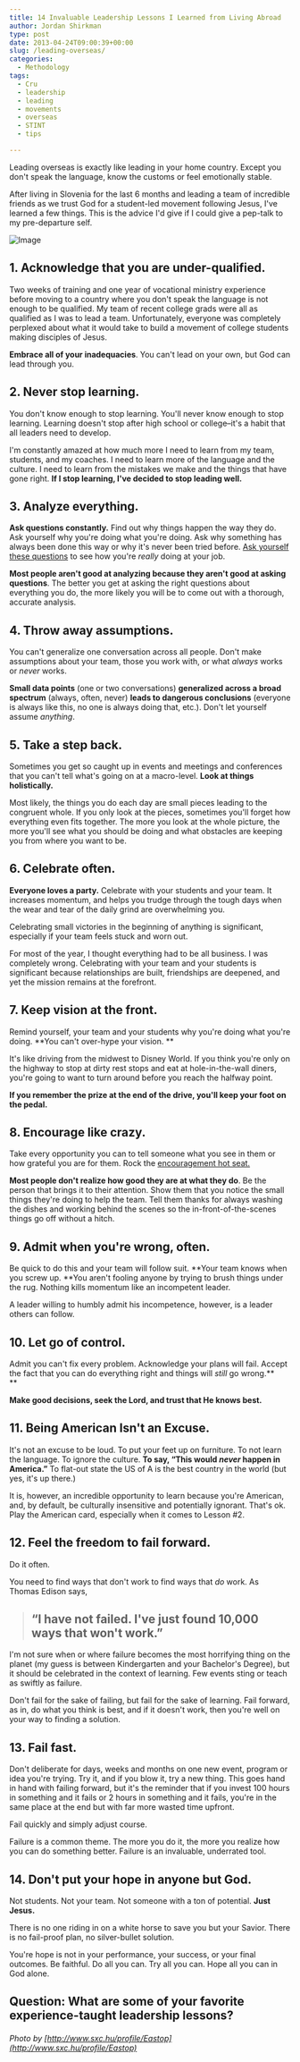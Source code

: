 ```yaml
---
title: 14 Invaluable Leadership Lessons I Learned from Living Abroad
author: Jordan Shirkman
type: post
date: 2013-04-24T09:00:39+00:00
slug: /leading-overseas/
categories:
  - Methodology
tags:
  - Cru
  - leadership
  - leading
  - movements
  - overseas
  - STINT
  - tips

---
```

Leading overseas is exactly like leading in your home country. Except you don't speak the language, know the customs or feel emotionally stable.

After living in Slovenia for the last 6 months and leading a team of incredible friends as we trust God for a student-led movement following Jesus, I've learned a few things. This is the advice I'd give if I could give a pep-talk to my pre-departure self.

![Image](/images/leaders-hands-in.jpeg) 

## 1. Acknowledge that you are under-qualified.

Two weeks of training and one year of vocational ministry experience before moving to a country where you don't speak the language is not enough to be qualified. My team of recent college grads were all as qualified as I was to lead a team. Unfortunately, everyone was completely perplexed about what it would take to build a movement of college students making disciples of Jesus.

**Embrace all of your inadequacies**. You can't lead on your own, but God can lead through you.<!--more-->

## 2. Never stop learning.

You don't know enough to stop learning. You'll never know enough to stop learning. Learning doesn't stop after high school or college&#8211;it's a habit that all leaders need to develop.

I'm constantly amazed at how much more I need to learn from my team, students, and my coaches. I need to learn more of the language and the culture. I need to learn from the mistakes we make and the things that have gone right. **If I stop learning, I've decided to stop leading well.**

## 3. Analyze everything.

**Ask questions constantly.** Find out why things happen the way they do. Ask yourself why you're doing what you're doing. Ask why something has always been done this way or why it's never been tried before. [Ask yourself these questions](https://jshirk.com/blog/work-performance-questions/) to see how you're _really_ doing at your job.

**Most people aren't good at analyzing because they aren't good at asking questions**. The better you get at asking the right questions about everything you do, the more likely you will be to come out with a thorough, accurate analysis.

## 4. Throw away assumptions.

You can't generalize one conversation across all people. Don't make assumptions about your team, those you work with, or what _always_ works or _never_ works.

**Small data points** (one or two conversations) **generalized across a broad spectrum** (always, often, never) **leads to dangerous conclusions** (everyone is always like this, no one is always doing that, etc.). Don't let yourself assume _anything_.

## 5. Take a step back.

Sometimes you get so caught up in events and meetings and conferences that you can't tell what's going on at a macro-level. **Look at things holistically.**

Most likely, the things you do each day are small pieces leading to the congruent whole. If you only look at the pieces, sometimes you'll forget how everything even fits together. The more you look at the whole picture, the more you'll see what you should be doing and what obstacles are keeping you from where you want to be.

## 6. Celebrate often.

**Everyone loves a party.** Celebrate with your students and your team. It increases momentum, and helps you trudge through the tough days when the wear and tear of the daily grind are overwhelming you.

Celebrating small victories in the beginning of anything is significant, especially if your team feels stuck and worn out.

For most of the year, I thought everything had to be all business. I was completely wrong. Celebrating with your team and your students is significant because relationships are built, friendships are deepened, and yet the mission remains at the forefront.

## 7. Keep vision at the front.

Remind yourself, your team and your students why you're doing what you're doing. **You can't over-hype your vision. **

It's like driving from the midwest to Disney World. If you think you're only on the highway to stop at dirty rest stops and eat at hole-in-the-wall diners, you're going to want to turn around before you reach the halfway point.

**If you remember the prize at the end of the drive, you'll keep your foot on the pedal.**

## 8. Encourage like crazy.

Take every opportunity you can to tell someone what you see in them or how grateful you are for them. Rock the [encouragement hot seat.](https://jshirk.com/blog/encouragement-hot-seat/)

**Most people don't realize how good they are at what they do**. Be the person that brings it to their attention. Show them that you notice the small things they're doing to help the team. Tell them thanks for always washing the dishes and working behind the scenes so the in-front-of-the-scenes things go off without a hitch.

## 9. Admit when you're wrong, often.

Be quick to do this and your team will follow suit. **Your team knows when you screw up. **You aren't fooling anyone by trying to brush things under the rug. Nothing kills momentum like an incompetent leader.

A leader willing to humbly admit his incompetence, however, is a leader others can follow.

## 10. Let go of control.

Admit you can't fix every problem. Acknowledge your plans will fail. Accept the fact that you can do everything right and things will _still_ go wrong.**  
** 

**Make good decisions, seek the Lord, and trust that He knows best.**

## 11. Being American Isn't an Excuse.

It's not an excuse to be loud. To put your feet up on furniture. To not learn the language. To ignore the culture. **To say, &#8220;This would _never_ happen in America.&#8221;** To flat-out state the US of A is the best country in the world (but yes, it's up there.)

It is, however, an incredible opportunity to learn because you're American, and, by default, be culturally insensitive and potentially ignorant. That's ok. Play the American card, especially when it comes to Lesson #2.

## 12. Feel the freedom to fail forward.

Do it often.

You need to find ways that don't work to find ways that _do_ work. As Thomas Edison says,

> ## “I have not failed. I've just found 10,000 ways that won't work.”

I'm not sure when or where failure becomes the most horrifying thing on the planet (my guess is between Kindergarten and your Bachelor's Degree), but it should be celebrated in the context of learning. Few events sting or teach as swiftly as failure.

Don't fail for the sake of failing, but fail for the sake of learning. Fail forward, as in, do what you think is best, and if it doesn't work, then you're well on your way to finding a solution.

## 13. Fail fast.

Don't deliberate for days, weeks and months on one new event, program or idea you're trying. Try it, and if you blow it, try a new thing. This goes hand in hand with failing forward, but it's the reminder that if you invest 100 hours in something and it fails or 2 hours in something and it fails, you're in the same place at the end but with far more wasted time upfront.

Fail quickly and simply adjust course.

Failure is a common theme. The more you do it, the more you realize how you can do something better. Failure is an invaluable, underrated tool.

## 14. Don't put your hope in anyone but God.

Not students. Not your team. Not someone with a ton of potential. **Just Jesus.**

There is no one riding in on a white horse to save you but your Savior. There is no fail-proof plan, no silver-bullet solution.

You're hope is not in your performance, your success, or your final outcomes. Be faithful. Do all you can. Try all you can. Hope all you can in God alone.

## Question: What are some of your favorite experience-taught leadership lessons?

###### Photo by [http://www.sxc.hu/profile/Eastop](http://www.sxc.hu/profile/Eastop)
